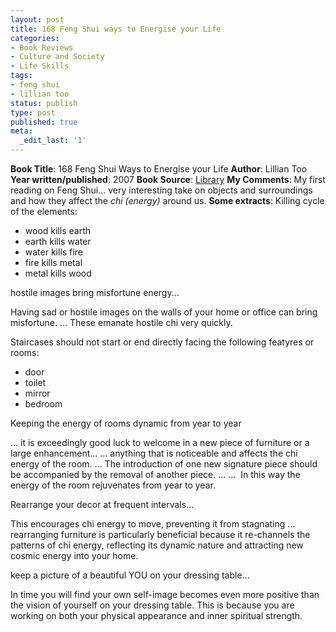 ```yaml
---
layout: post
title: 168 Feng Shui ways to Energise your Life
categories:
- Book Reviews
- Culture and Society
- Life Skills
tags:
- feng shui
- lillian too
status: publish
type: post
published: true
meta:
  _edit_last: '1'
---
```

**Book Title**: 168 Feng Shui Ways to Energise your Life **Author**: Lillian Too **Year written/published**: 2007 **Book Source**: [Library](http://vistaweb.nlb.gov.sg/cgi-bin/cw_cgi?fullRecord+7689+3002+12949435+1+0) **My Comments**: My first reading on Feng Shui... very interesting take on objects and surroundings and how they affect the _chi (energy)_ around us. **Some extracts**: Killing cycle of the elements:
- wood kills earth
- earth kills water
- water kills fire
- fire kills metal
- metal kills wood

hostile images bring misfortune energy...
>  
Having sad or hostile images on the walls of your home or office can bring misfortune. ... These emanate hostile chi very quickly.

Staircases should not start or end directly facing the following featyres or rooms:

- door
- toilet
- mirror
- bedroom

Keeping the energy of rooms dynamic from year to year
>  
... it is exceedingly good luck to welcome in a new piece of furniture or a large enhancement... ... anything that is noticeable and affects the chi energy of the room. ... The introduction of one new signature piece should be accompanied by the removal of another piece. ... ...  In this way the energy of the room rejuvenates from year to year.

Rearrange your decor at frequent intervals...
>  
This encourages chi energy to move, preventing it from stagnating ... rearranging furniture is particularly beneficial because it re-channels the patterns of chi energy, reflecting its dynamic nature and attracting new cosmic energy into your home.

keep a picture of a beautiful YOU on your dressing table...
>  
In time you will find your own self-image becomes even more positive than the vision of yourself on your dressing table. This is because you are working on both your physical appearance and inner spiritual strength. 

